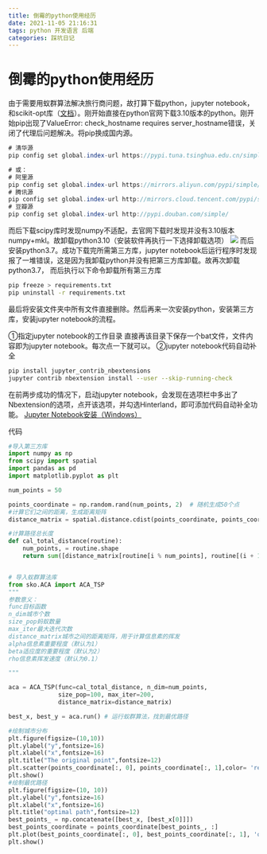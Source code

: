 ```yaml
---
title: 倒霉的python使用经历
date: 2021-11-05 21:16:31
tags: python 开发语言 后端
categories: 踩坑日记
---
```

<meta name="referrer" content="no-referrer" />


# 倒霉的python使用经历
由于需要用蚁群算法解决旅行商问题，故打算下载python，jupyter notebook，和scikit-opt库（[文档](https://scikit-opt.github.io/scikit-opt/#/zh/README)）。刚开始直接在python官网下载3.10版本的python。刚开始pip出现了ValueError: check_hostname requires server_hostname错误，关闭了代理后问题解决。将pip换成国内源。
```java
# 清华源
pip config set global.index-url https://pypi.tuna.tsinghua.edu.cn/simple

# 或：
# 阿里源
pip config set global.index-url https://mirrors.aliyun.com/pypi/simple/
# 腾讯源
pip config set global.index-url http://mirrors.cloud.tencent.com/pypi/simple
# 豆瓣源
pip config set global.index-url http://pypi.douban.com/simple/
```
而后下载scipy库时发现numpy不适配，去官网下载时发现并没有3.10版本numpy+mkl。故卸载python3.10（安装软件再执行一下选择卸载选项）
![](https://img-blog.csdnimg.cn/f679f7f033e54c4481056771b804a370.png?x-oss-process=image/watermark,type_ZHJvaWRzYW5zZmFsbGJhY2s,shadow_50,text_Q1NETiBA5pyA5L2z5o2f5Y-LMTAyMA==,size_18,color_FFFFFF,t_70,g_se,x_16)
而后安装python3.7。成功下载完所需第三方库，jupyter notebook后运行程序时发现报了一堆错误，这是因为我卸载python并没有把第三方库卸载。故再次卸载python3.7，
而后执行以下命令卸载所有第三方库

```bash
pip freeze > requirements.txt
pip uninstall -r requirements.txt
```
最后将安装文件夹中所有文件直接删除。然后再来一次安装python，安装第三方库，安装jupyter notebook的流程。

①指定jupyter notebook的工作目录
直接再该目录下保存一个bat文件，文件内容即为jupyter notebook。每次点一下就可以。
②jupyter notebook代码自动补全

```bash
pip install jupyter_contrib_nbextensions
jupyter contrib nbextension install --user --skip-running-check
```
在前两步成功的情况下，启动jupyter notebook，会发现在选项栏中多出了Nbextension的选项，点开该选项，并勾选Hinterland，即可添加代码自动补全功能。
[Jupyter Notebook安装（Windows）](https://blog.csdn.net/NickHan_cs/article/details/108204297)

代码

```python
#导入第三方库
import numpy as np
from scipy import spatial
import pandas as pd
import matplotlib.pyplot as plt

num_points = 50

points_coordinate = np.random.rand(num_points, 2)  # 随机生成50个点
#计算它们之间的距离，生成距离矩阵
distance_matrix = spatial.distance.cdist(points_coordinate, points_coordinate, metric='euclidean') 

#计算路径总长度
def cal_total_distance(routine):
    num_points, = routine.shape
    return sum([distance_matrix[routine[i % num_points], routine[(i + 1) % num_points]] for i in range(num_points)])


# 导入蚁群算法库
from sko.ACA import ACA_TSP
"""
参数意义：
func目标函数
n_dim城市个数
size_pop蚂蚁数量
max_iter最大迭代次数
distance_matrix城市之间的距离矩阵，用于计算信息素的挥发
alpha信息素重要程度（默认为1）
beta适应度的重要程度（默认为2）
rho信息素挥发速度（默认为0.1）

"""

aca = ACA_TSP(func=cal_total_distance, n_dim=num_points,
              size_pop=100, max_iter=200,
              distance_matrix=distance_matrix)

best_x, best_y = aca.run() # 运行蚁群算法，找到最优路径

#绘制城市分布
plt.figure(figsize=(10,10))
plt.ylabel("y",fontsize=16)
plt.xlabel("x",fontsize=16)
plt.title("The original point",fontsize=12)
plt.scatter(points_coordinate[:, 0], points_coordinate[:, 1],color= 'red')
plt.show()  
#绘制最优路径
plt.figure(figsize=(10, 10))
plt.ylabel("y",fontsize=16)
plt.xlabel("x",fontsize=16)
plt.title("optimal path",fontsize=12)
best_points_ = np.concatenate([best_x, [best_x[0]]])
best_points_coordinate = points_coordinate[best_points_, :]
plt.plot(best_points_coordinate[:, 0], best_points_coordinate[:, 1], 'o-r')
plt.show()             
```

